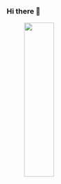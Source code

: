 ### Hi there 👋

<figure>
  <img width="40%" height="30%" src="https://wakatime.com/share/@d4dbe5d2-1ebd-4616-99ca-e16b35774374/b8d6b1de-b04f-4b14-af2f-a7b322727acf.svg" />
</figure>

<!--
**gusribeiro/gusribeiro** is a ✨ _special_ ✨ repository because its `README.md` (this file) appears on your GitHub profile.

Here are some ideas to get you started:

- 🔭 I’m currently working on ...
- 🌱 I’m currently learning ...
- 👯 I’m looking to collaborate on ...
- 🤔 I’m looking for help with ...
- 💬 Ask me about ...
- 📫 How to reach me: ...
- 😄 Pronouns: ...
- ⚡ Fun fact: ...
-->
